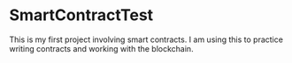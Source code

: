 # SmartContractTest

This is my first project involving smart contracts. I am using this to practice writing contracts and working with the blockchain.